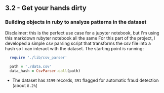## 3.2 - Get your hands dirty

  ### Building objects in ruby to analyze patterns in the dataset

  Disclaimer: this is the perfect use case for a jupyter notebook, but I'm using this markdown rubyter notebook all the same
  For this part of the project, I developed a simple csv parsing script that transforms the csv file into a hash so I can interact with the dataset.
  The starting point is running:

  ```rb
    require './lib/csv_parser'

    path = './data.csv'
    data_hash = CsvParser.call(path)
  ```

  - The dataset has `3199` records, `391` flagged for automatic fraud detection (about `8.2%`)
